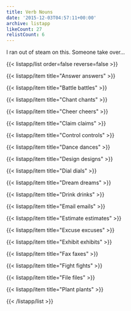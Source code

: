 ```yaml
---
title: Verb Nouns
date: '2015-12-03T04:57:11+00:00'
archive: listapp
likeCount: 27
relistCount: 6
---
```


I ran out of steam on this. Someone take over...

<!--more-->

{{< listapp/list order=false reverse=false >}}

   {{< listapp/item title="Answer answers" >}}

   {{< listapp/item title="Battle battles" >}}

   {{< listapp/item title="Chant chants" >}}

   {{< listapp/item title="Cheer cheers" >}}

   {{< listapp/item title="Claim claims" >}}

   {{< listapp/item title="Control controls" >}}

   {{< listapp/item title="Dance dances" >}}

   {{< listapp/item title="Design designs" >}}

   {{< listapp/item title="Dial dials" >}}

   {{< listapp/item title="Dream dreams" >}}

   {{< listapp/item title="Drink drinks" >}}

   {{< listapp/item title="Email emails" >}}

   {{< listapp/item title="Estimate estimates" >}}

   {{< listapp/item title="Excuse excuses" >}}

   {{< listapp/item title="Exhibit exhibits" >}}

   {{< listapp/item title="Fax faxes" >}}

   {{< listapp/item title="Fight fights" >}}

   {{< listapp/item title="File files" >}}

   {{< listapp/item title="Plant plants" >}}

{{< /listapp/list >}}
